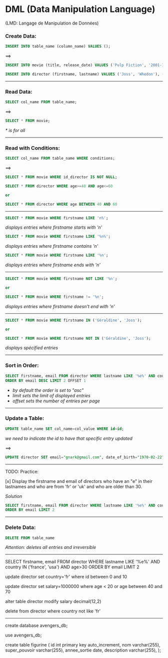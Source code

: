 # DML (Data Manipulation Language)

(LMD: Langage de Manipulation de Données)

### Create Data:

```sql
INSERT INTO table_name (column_name) VALUES ();
```

==>

```sql
INSERT INTO movie (title, release_date) VALUES ('Pulp Fiction', '2001-10-23'), ('The Revenant', '2015-04-30');
```

```sql
INSERT INTO director (firstname, lastname) VALUES ('Joss', 'Whedon'), ('Géraldine', 'Nakache'), ('Steven', 'Spielberg'), ('Alfred', 'Hitchcock');
```

---

### Read Data:

```sql
SELECT col_name FROM table_name;
```

==>

```sql
SELECT * FROM movie;
```

_\* is for all_

---

### Read with Conditions:

```sql
SELECT col_name FROM table_name WHERE conditions;
```

==>

```sql
SELECT * FROM movie WHERE id_director IS NOT NULL;
```

```sql
SELECT * FROM director WHERE age>=40 AND age<=60

or

SELECT * FROM director WHERE age BETWEEN 40 AND 60
```

---

```sql
SELECT * FROM movie WHERE firstname LIKE 'n%';
```

_displays entries where firstname starts with 'n'_

```sql
SELECT * FROM movie WHERE firstname LIKE '%n%';
```

_displays entries where firstname contains 'n'_

```sql
SELECT * FROM movie WHERE firstname LIKE '%n';
```

_displays entries where firstname ends with 'n'_

---

```sql
SELECT * FROM movie WHERE firstname NOT LIKE '%n';

or

SELECT * FROM movie WHERE firstname != '%n';
```

_displays entries where firstname doesn't end with 'n'_

---

```sql
SELECT * FROM movie WHERE firstname IN ('Géraldine', 'Joss');

or

SELECT * FROM movie WHERE firstname NOT IN ('Géraldine', 'Joss');
```

_displays spécified entries_

---

### Sort in Order:

```sql
SELECT firstname, email FROM director WHERE lastname LIKE '%e%' AND country IN ('france', 'usa') AND age>30
ORDER BY email DESC LIMIT 2 OFFSET 1
```

- _by default the order is set to "asc"_
- _limit sets the limit of displayed entries_
- _offset sets the number of entries per page_

---

### Update a Table:

```sql
UPDATE table_name SET col_name=col_value WHERE id=id;
```

_we need to indicate the id to have that specific entry updated_

==>

```sql
UPDATE director SET email="gnark@gmail.com", date_of_birth="1970-02-22", salary=255455.00, country="usa" WHERE id=1
```

---

TODO:
Practice:

[x] Display the firstname and email of directors who have an "e" in their lastnames and who are from 'fr' or 'uk' and who are older than 30.

_Solution_

```sql
SELECT firstname, email FROM director WHERE lastname LIKE '%e%' AND country IN ('fr', 'uk') AND age>30
ORDER BY email LIMIT 2
```

---

### Delete Data:

```sql
DELETE FROM table_name
```
_Attention: deletes all entries and irreversible_

---


SELECT firstname, email FROM director WHERE lastname LIKE '%e%' AND country IN ('france', 'usa') AND age>30
ORDER BY email LIMIT 2 

update director set country='fr' where id between 0 and 10

update director set salary=1000000 where age < 20 or age between 40 and 70

alter table director modify salary decimal(12,2)

delete from director where country not like 'fr'

___

create database avengers_db;

use avengers_db;

create table figurine (
    id int primary key auto_increment,
    nom varchar(255),
    super_pouvoir varchar(255),
    annee_sortie date,
    description varchar(255),
);

